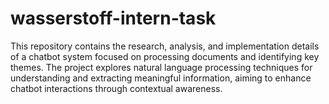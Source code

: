 # wasserstoff-intern-task
This repository contains the research, analysis, and implementation details of a chatbot system focused on processing documents and identifying key themes. The project explores natural language processing techniques for understanding and extracting meaningful information, aiming to enhance chatbot interactions through contextual awareness.
